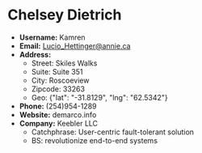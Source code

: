 # Chelsey Dietrich

- **Username:** Kamren
- **Email:** Lucio_Hettinger@annie.ca
- **Address:**
  - Street: Skiles Walks
  - Suite: Suite 351
  - City: Roscoeview
  - Zipcode: 33263
  - Geo: {"lat": "-31.8129", "lng": "62.5342"}
- **Phone:** (254)954-1289
- **Website:** demarco.info
- **Company:** Keebler LLC  
  - Catchphrase: User-centric fault-tolerant solution  
  - BS: revolutionize end-to-end systems